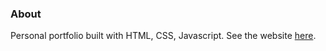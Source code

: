 ### About
Personal portfolio built with HTML, CSS, Javascript.
See the website [here](https://vikariusu.github.io/).